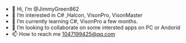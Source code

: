 - 👋 Hi, I’m @JimmyGreen862
- 👀 I’m interested in C# ,Halcon, VisonPro, VisonMaster
- 🌱 I’m currently learning C#, VisonPro a few months.
- 💞️ I’m looking to collaborate on some intersted apps on PC or Andorid
- 📫 How to reach me 1047199425@qq.com

<!---
JimmyGreen862/JimmyGreen862 is a ✨ special ✨ repository because its `README.md` (this file) appears on your GitHub profile.
You can click the Preview link to take a look at your changes.
--->

